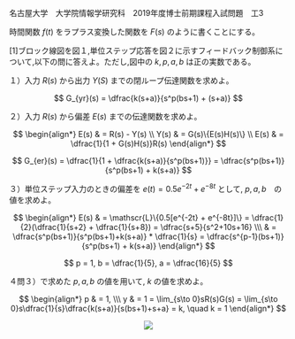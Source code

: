 名古屋大学　大学院情報学研究科　2019年度博士前期課程入試問題　工3

時間関数 $f(t)$ をラプラス変換した関数を $F(s)$ のように書くことにする。

\[1]ブロック線図を図１,単位ステップ応答を図２に示すフィードバック制御系について,以下の問に答えよ。ただし,図中の $k,p,a,b$ は正の実数である。

１）入力 $R(s)$ から出力 $Y(S)$ までの閉ループ伝達関数を求めよ。

$$
    G_{yr}(s) = \dfrac{k(s+a)}{s^p(bs+1) + (s+a)}
$$

２）入力 $R(s)$ から偏差 $E(s)$ までの伝達関数を求めよ。

$$
    \begin{align*}
        E(s) & = R(s) - Y(s) \\
        Y(s) & = G(s)\{E(s)H(s)\} \\
        E(s) & = \dfrac{1}{1 + G(s)H(s)}R(s) 
    \end{align*}
$$

$$
    G_{er}(s) = \dfrac{1}{1 + \dfrac{k(s+a)}{s^p(bs+1)}} = \dfrac{s^p(bs+1)}{s^p(bs+1) + k(s+a)}
$$

３）単位ステップ入力のときの偏差を $e(t) = 0.5{e^{-2t} + e^{-8t}}$ として, $p, a, b$　の値を求めよ。

$$
    \begin{align*}
        E(s) & = \mathscr{L}\{0.5[e^{-2t} + e^{-8t}]\} = \dfrac{1}{2}(\dfrac{1}{s+2} + \dfrac{1}{s+8}) = \dfrac{s+5}{s^2+10s+16} \\\ & = \dfrac{s^p(bs+1)}{s^p(bs+1)+k(s+a)} * \dfrac{1}{s} = \dfrac{s^{p-1}(bs+1)}{s^p(bs+1) + k(s+a)}
    \end{align*}
$$

$$
    p = 1, b = \dfrac{1}{5}, a = \dfrac{16}{5}
$$

４問３）で求めた $p, a, b$ の値を用いて, $k$ の値を求めよ。

$$
    \begin{align*}
        p & = 1, \\\
        y & = 1 = \lim_{s\to 0}sR(s)G(s) = \lim_{s\to 0}s\dfrac{1}{s}\dfrac{k(s+a)}{s(bs+1)+s+a} = k, \quad k = 1
    \end{align*}
$$

<p align="center">
    <img src="https://gcdnb.pbrd.co/images/pXqU32rRMqz7.png?o=1"/>
</p>
